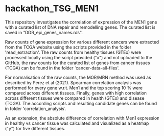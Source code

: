 # hackathon_TSG_MEN1
This repository investigates the correlation of expression of the MEN1 gene with a curated list of DNA repair and remodelling genes. The curated list is saved in "DDR_epi_genes_names.rds".

Raw counts of gene expression for various different cancers were extracted from the TCGA website using the scripts provided in the folder 'read_extraction'. The raw counts from healthy tissues (GTEx) were processed locally using the script provided ("x") and not uploaded to the GitHub, the raw counts for the curated list of genes from cancer tissues (TCGA) can be found in the folder 'cancer-data-all-files'. 

For normalisation of the raw counts, the MOR/MRN method was used as described by Perez et al (2021). Spearman correlation analysis was performed for every gene w.r.t. Men1 and the top scoring 10 % were compared across different tissues. Finally, genes with high correlation across different tissues were compared in health (GTEx) and disease (TCGA). The according scripts and resulting candidate genes can be found in folder 'correlation_analysis'. 

As an extension, the absolute difference of correlation with Men1 expression in healthy vs cancer tissue was calculated and visualized as a heatmap ("y") for five different tissues.
